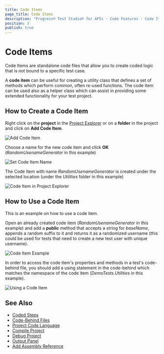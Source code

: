 ```yaml
---
title: Code Items
page_title: Code Items
description: "Progress® Test Studio® for APIs - Code Features - Code Items"
position: 3
publish: true
---
```


# Code Items

Code Items are standalone code files that allow you to create coded logic that is not bound to a specific test case. 

A **code item** can be useful for creating a utility class that defines a set of methods which perform common, often re-used functions. The code item can be used also as a helper class which can assist in providing some extended functionality for your test project.


## How to Create a Code Item

Right click on the **project** in the [Project Explorer](../project-explorer) or on a **folder** in the project and click on **Add Code Item**.

![Add Code Item][1]

Choose a name for the new code item and click **OK** (*RandomUsenameGenerator* in this example)

![Set Code Item Name][2]

The Code Item with name *RandomUsenameGenerator* is created under the selected location (under the *Utilities* folder in this example)

![Code Item in Project Explorer][3]


## How to Use a Code Item

This is an example on how to use a code item.

Open an already created code item (*RandomUsenameGenerator* in this example) and add a **public** method that accepts a string for *baseName*, appends a random suffix to it and returns it as a randomized username (this could be used for tests that need to create a new test user with unique username).

![Code Item Example][4]

In order to access the code item's properties and methods in a test's code-behind file, you should add a using statement in the code-behind which matches the namespace of the code item (*DemoTests.Utilities* in this example).

![Using a Code Item][5]


## See Also

* [Coded Steps](./coded-steps)
* [Code-Behind Files](./code-behind-files)
* [Project Code Language](./project-coding-language)
* [Compile Project](./compile-project)
* [Debug Project](./debug-project)
* [Output Panel](./output-panel)
* [Add Assembly Reference](./add-assembly-reference)

[1]: /img/features/code-features/add-code-item.png
[2]: /img/features/code-features/set-code-item-name.png
[3]: /img/features/code-features/code-item-in-project-explorer.png
[4]: /img/features/code-features/code-item-example.png
[5]: /img/features/code-features/using-a-code-item.png
